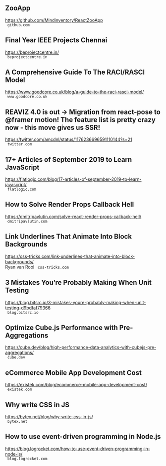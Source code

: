 ## ZooApp  
https://github.com/Mindinventory/ReactZooApp  
 ` github.com`
  

## Final Year IEEE Projects Chennai  
https://beprojectcentre.in/  
 ` beprojectcentre.in`
  

## A Comprehensive Guide To The RACI/RASCI Model  
https://www.goodcore.co.uk/blog/a-guide-to-the-raci-rasci-model/  
 ` www.goodcore.co.uk`
  

## REAVIZ 4.0 is out -> Migration from react-pose to @framer motion! The feature list is pretty crazy now - this move gives us SSR!  
https://twitter.com/amcdnl/status/1176236696591110144?s=21  
 ` twitter.com`
  

## 17+ Articles of September 2019 to Learn JavaScript  
https://flatlogic.com/blog/17-articles-of-september-2019-to-learn-javascript/  
 ` flatlogic.com`
  

## How to Solve Render Props Callback Hell  
https://dmitripavlutin.com/solve-react-render-props-callback-hell/  
 ` dmitripavlutin.com`
  

## Link Underlines That Animate Into Block Backgrounds  
https://css-tricks.com/link-underlines-that-animate-into-block-backgrounds/  
Ryan van Rooi ` css-tricks.com`
  

## 3 Mistakes You’re Probably Making When Unit Testing  
https://blog.bitsrc.io/3-mistakes-youre-probably-making-when-unit-testing-d9bdfaf79366  
 ` blog.bitsrc.io`
  

## Optimize Cube.js Performance with Pre-Aggregations  
https://cube.dev/blog/high-performance-data-analytics-with-cubejs-pre-aggregations/  
 ` cube.dev`
  

## eCommerce Mobile App Development Cost  
https://existek.com/blog/ecommerce-mobile-app-development-cost/  
 ` existek.com`
  

## Why write CSS in JS  
https://bytex.net/blog/why-write-css-in-js/  
 ` bytex.net`
  

## How to use event-driven programming in Node.js  
https://blog.logrocket.com/how-to-use-event-driven-programming-in-node-js/  
 ` blog.logrocket.com`
  

